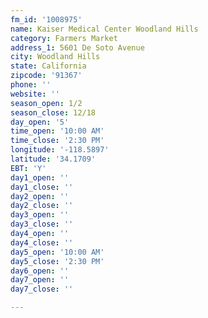 ```yaml
---
fm_id: '1008975'
name: Kaiser Medical Center Woodland Hills
category: Farmers Market
address_1: 5601 De Soto Avenue
city: Woodland Hills
state: California
zipcode: '91367'
phone: ''
website: ''
season_open: 1/2
season_close: 12/18
day_open: '5'
time_open: '10:00 AM'
time_close: '2:30 PM'
longitude: '-118.5897'
latitude: '34.1709'
EBT: 'Y'
day1_open: ''
day1_close: ''
day2_open: ''
day2_close: ''
day3_open: ''
day3_close: ''
day4_open: ''
day4_close: ''
day5_open: '10:00 AM'
day5_close: '2:30 PM'
day6_open: ''
day7_open: ''
day7_close: ''

---
```


